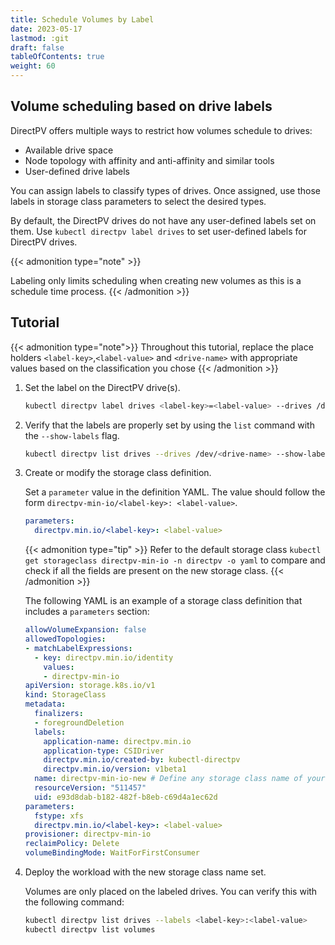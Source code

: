 ```yaml
---
title: Schedule Volumes by Label
date: 2023-05-17
lastmod: :git
draft: false
tableOfContents: true
weight: 60
---
```


## Volume scheduling based on drive labels

DirectPV offers multiple ways to restrict how volumes schedule to drives:

- Available drive space
- Node topology with affinity and anti-affinity and similar tools
- User-defined drive labels
 
You can assign labels to classify types of drives.
Once assigned, use those labels in storage class parameters to select the desired types.

By default, the DirectPV drives do not have any user-defined labels set on them. 
Use `kubectl directpv label drives` to set user-defined labels for DirectPV drives.

{{< admonition type="note" >}}

Labeling only limits scheduling when creating new volumes as this is a schedule time process.
{{< /admonition >}}

## Tutorial

{{< admonition type="note">}}
Throughout this tutorial, replace the place holders `<label-key>`,`<label-value>` and `<drive-name>` with appropriate values based on the classification you chose
{{< /admonition >}}

1. Set the label on the DirectPV drive(s).

   ```sh {.copy}
   kubectl directpv label drives <label-key>=<label-value> --drives /dev/<drive-name>
   ```

2. Verify that the labels are properly set by using the `list` command with the `--show-labels` flag.

   ```sh {.copy}
   kubectl directpv list drives --drives /dev/<drive-name> --show-labels
   ```

3. Create or modify the storage class definition.
 
   Set a `parameter` value in the definition YAML.
   The value should follow the form `directpv-min-io/<label-key>: <label-value>`.
   
   ```yaml {.copy}
   parameters:
     directpv.min.io/<label-key>: <label-value>
   ```

   {{< admonition type="tip" >}}
   Refer to the default storage class `kubectl get storageclass directpv-min-io -n directpv -o yaml` to compare and check if all the fields are present on the new storage class.
   {{< /admonition >}}
   
   The following YAML is an example of a storage class definition that includes a `parameters` section:
   
   ```yaml {.copy}
   allowVolumeExpansion: false
   allowedTopologies:
   - matchLabelExpressions:
     - key: directpv.min.io/identity
       values:
       - directpv-min-io
   apiVersion: storage.k8s.io/v1
   kind: StorageClass
   metadata:
     finalizers:
     - foregroundDeletion
     labels:
       application-name: directpv.min.io
       application-type: CSIDriver
       directpv.min.io/created-by: kubectl-directpv
       directpv.min.io/version: v1beta1
     name: directpv-min-io-new # Define any storage class name of your choice
     resourceVersion: "511457"
     uid: e93d8dab-b182-482f-b8eb-c69d4a1ec62d
   parameters:
     fstype: xfs
     directpv.min.io/<label-key>: <label-value>
   provisioner: directpv-min-io
   reclaimPolicy: Delete
   volumeBindingMode: WaitForFirstConsumer
   ```

4. Deploy the workload with the new storage class name set.

   Volumes are only placed on the labeled drives. 
   You can verify this with the following command:
   
   ```sh {.copy}
   kubectl directpv list drives --labels <label-key>:<label-value>
   kubectl directpv list volumes
   ```
